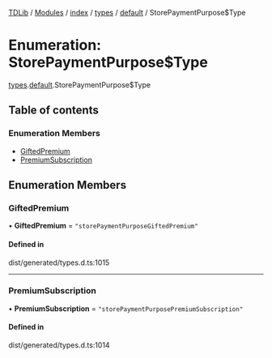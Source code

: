 [TDLib](../README.md) / [Modules](../modules.md) / [index](../modules/index.md) / [types](../modules/index.types.md) / [default](../modules/index.types.default.md) / StorePaymentPurpose$Type

# Enumeration: StorePaymentPurpose$Type

[types](../modules/index.types.md).[default](../modules/index.types.default.md).StorePaymentPurpose$Type

## Table of contents

### Enumeration Members

- [GiftedPremium](index.types.default.StorePaymentPurpose_Type.md#giftedpremium)
- [PremiumSubscription](index.types.default.StorePaymentPurpose_Type.md#premiumsubscription)

## Enumeration Members

### GiftedPremium

• **GiftedPremium** = ``"storePaymentPurposeGiftedPremium"``

#### Defined in

dist/generated/types.d.ts:1015

___

### PremiumSubscription

• **PremiumSubscription** = ``"storePaymentPurposePremiumSubscription"``

#### Defined in

dist/generated/types.d.ts:1014
